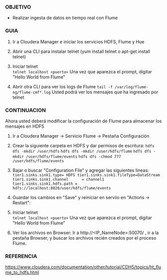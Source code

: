 ### OBJETIVO
* Realizar ingesta de datos en tiempo real con Flume 

### GUIA
1. Ir a Cloudera Manager e iniciar los servicios HDFS, Flume y Hue  

2. Abrir una CLI para instalar telnet (yum install telnet o apt-get install telnet) 

3. Iniciar telnet  
`telnet localhost <puerto>`
Una vez que aparezca el prompt, digitar "Hello World from Flume"

4. Abrir otra CLI para ver los logs de Flume
`tail -f /var/log/flume-ng/flume-cmf*.log`
Usted podrá ver los mensajes que ha ingresado por telnet

### CONTINUACION

Ahora usted deberá modificar la configuración de Flume para almacenar los mensajes en HDFS

1. Ir a Cloudera Manager -> Servicio Flume -> Pestaña Configuración  

2. Crear la siguiente carpeta en HDFS y dar permisos de escritura:
`hdfs dfs -mkdir /user/hdfs`
`hdfs dfs -mkdir /user/hdfs/flume`
`hdfs dfs -mkdir /user/hdfs/flume/events`
`hdfs dfs -chmod 777 /user/hdfs/flume/events`

3. Bajar o buscar "Configuration File" y agregar las siguientes lineas:
`tier1.sinks.sink1.type= HDFS
tier1.sinks.sink1.fileType=DataStream
tier1.sinks.sink1.channel      = channel1
tier1.sinks.sink1.hdfs.path = hdfs://localhost:8020/user/hdfs/flume/events`  

4. Guardar los cambios en "Save" y reiniciar en serviio en "Actions -> Restart":

5. Iniciar telnet  
`telnet localhost <puerto>`
Una vez que aparezca el prompt, digitar "Hello World from Flume"

6. Ver los archivos en Browser:
Ir a http://<IP_NameNode>:50070/ , ir a la pestaña Browser, y buscar los archivos recién creados por el proceso Flume.

### REFERENCIA

https://www.cloudera.com/documentation/other/tutorial/CDH5/topics/ht_flume_to_hdfs.html
